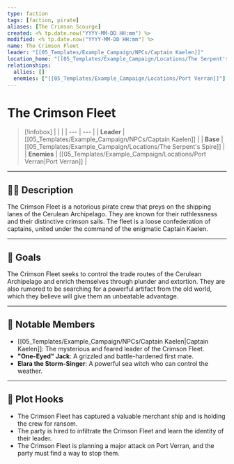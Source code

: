 ```yaml
---
type: faction
tags: [faction, pirate]
aliases: [The Crimson Scourge]
created: <% tp.date.now("YYYY-MM-DD HH:mm") %>
modified: <% tp.date.now("YYYY-MM-DD HH:mm") %>
name: The Crimson Fleet
leader: "[[05_Templates/Example_Campaign/NPCs/Captain Kaelen]]"
location_home: "[[05_Templates/Example_Campaign/Locations/The Serpent's Spire]]"
relationships:
  allies: []
  enemies: ["[[05_Templates/Example_Campaign/Locations/Port Verran]]"]
---
```


# The Crimson Fleet

> [!infobox]
> | | |
> | --- | --- |
> | **Leader** | [[05_Templates/Example_Campaign/NPCs/Captain Kaelen]] |
> | **Base** | [[05_Templates/Example_Campaign/Locations/The Serpent's Spire]] |
> | **Enemies** | [[05_Templates/Example_Campaign/Locations/Port Verran|Port Verran]] |

---

## 🏴‍☠️ Description

The Crimson Fleet is a notorious pirate crew that preys on the shipping lanes of the Cerulean Archipelago. They are known for their ruthlessness and their distinctive crimson sails. The fleet is a loose confederation of captains, united under the command of the enigmatic Captain Kaelen.

---

## 🎯 Goals

The Crimson Fleet seeks to control the trade routes of the Cerulean Archipelago and enrich themselves through plunder and extortion. They are also rumored to be searching for a powerful artifact from the old world, which they believe will give them an unbeatable advantage.

---

## 👥 Notable Members

- [[05_Templates/Example_Campaign/NPCs/Captain Kaelen|Captain Kaelen]]: The mysterious and feared leader of the Crimson Fleet.
- **"One-Eyed" Jack**: A grizzled and battle-hardened first mate.
- **Elara the Storm-Singer**: A powerful sea witch who can control the weather.

---

## 🎲 Plot Hooks

- The Crimson Fleet has captured a valuable merchant ship and is holding the crew for ransom.
- The party is hired to infiltrate the Crimson Fleet and learn the identity of their leader.
- The Crimson Fleet is planning a major attack on Port Verran, and the party must find a way to stop them.
